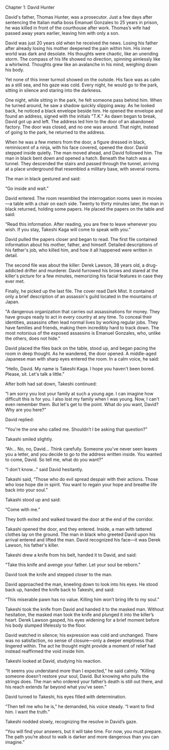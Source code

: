 Chapter 1: David Hunter

David's father, Thomas Hunter, was a prosecutor. Just a few days after sentencing the Italian mafia boss Emanuel Gonzales to 25 years in prison, he was killed in front of the courthouse after work. Thomas’s wife had passed away years earlier, leaving him with only a son.

David was just 20 years old when he received the news. Losing his father after already losing his mother deepened the pain within him. His inner world was dark and desolate. His thoughts were chaotic, like an unending storm. The compass of his life showed no direction, spinning aimlessly like a whirlwind. Thoughts grew like an avalanche in his mind, weighing down his body.

Yet none of this inner turmoil showed on the outside. His face was as calm as a still sea, and his gaze was cold. Every night, he would go to the park, sitting in silence and staring into the darkness.

One night, while sitting in the park, he felt someone pass behind him. When he turned around, he saw a shadow quickly slipping away. As he looked back, he noticed a black envelope beside him. He opened the envelope and found an address, signed with the initials "T.K." As dawn began to break, David got up and left. The address led him to the door of an abandoned factory. The door was closed, and no one was around. That night, instead of going to the park, he returned to the address.

When he was a few meters from the door, a figure dressed in black, reminiscent of a ninja, with his face covered, opened the door. David stepped inside quietly. The man moved ahead, and David followed him. The man in black bent down and opened a hatch. Beneath the hatch was a tunnel. They descended the stairs and passed through the tunnel, arriving at a place underground that resembled a military base, with several rooms.

The man in black gestured and said:

“Go inside and wait.”

David entered. The room resembled the interrogation rooms seen in movies—a table with a chair on each side. Twenty to thirty minutes later, the man in black returned, holding some papers. He placed the papers on the table and said:

“Read this information. After reading, you are free to leave whenever you wish. If you stay, Takeshi Kaga will come to speak with you.”

David pulled the papers closer and began to read. The first file contained information about his mother, father, and himself. Detailed descriptions of his father's job, who killed him, and how it all happened were written in detail.

The second file was about the killer: Derek Lawson, 38 years old, a drug-addicted drifter and murderer. David furrowed his brows and stared at the killer's picture for a few minutes, memorizing his facial features in case they ever met.

Finally, he picked up the last file. The cover read Dark Mist. It contained only a brief description of an assassin's guild located in the mountains of Japan.

"A dangerous organization that carries out assassinations for money. They have groups ready to act in every country at any time. To conceal their identities, assassins often lead normal lives by working regular jobs. They have families and friends, making them incredibly hard to track down. The most notorious of the exposed assassins is Emanuel Gonzales, who, unlike the others, does not hide."

David placed the files back on the table, stood up, and began pacing the room in deep thought. As he wandered, the door opened. A middle-aged Japanese man with sharp eyes entered the room. In a calm voice, he said:

“Hello, David. My name is Takeshi Kaga. I hope you haven't been bored. Please, sit. Let's talk a little.”

After both had sat down, Takeshi continued:

“I am sorry you lost your family at such a young age. I can imagine how difficult this is for you. I also lost my family when I was young. Now, I can't even remember them. But let's get to the point. What do you want, David? Why are you here?”

David replied:

“You're the one who called me. Shouldn’t I be asking that question?”

Takashi smiled slightly.

“Ah... No, no, David... Think carefully. Someone you’ve never seen leaves you a letter, and you decide to go to the address written inside. You wanted to come, David. So tell me, what do you want?”

“I don't know...” said David hesitantly.

Takashi said, “Those who do evil spread despair with their actions. Those who lose hope die in spirit. You want to regain your hope and breathe life back into your soul.”

Takashi stood up and said:

“Come with me.”

They both exited and walked toward the door at the end of the corridor.

Takashi opened the door, and they entered. Inside, a man with tattered clothes lay on the ground. The man in black who greeted David upon his arrival entered and lifted the man. David recognized his face—it was Derek Lawson, his father's killer.

Takeshi drew a knife from his belt, handed it to David, and said:

"Take this knife and avenge your father. Let your soul be reborn."

David took the knife and stepped closer to the man.

David approached the man, kneeling down to look into his eyes. He stood back up, handed the knife back to Takeshi, and said:

“This miserable pawn has no value. Killing him won’t bring life to my soul.”

Takeshi took the knife from David and handed it to the masked man. Without hesitation, the masked man took the knife and plunged it into the killer’s heart. Derek Lawson gasped, his eyes widening for a brief moment before his body slumped lifelessly to the floor.

David watched in silence; his expression was cold and unchanged. There was no satisfaction, no sense of closure—only a deeper emptiness that lingered within. The act he thought might provide a moment of relief had instead reaffirmed the void inside him.

Takeshi looked at David, studying his reaction.

“It seems you understand more than I expected,” he said calmly. “Killing someone doesn’t restore your soul, David. But knowing who pulls the strings does. The man who ordered your father’s death is still out there, and his reach extends far beyond what you’ve seen.”

David turned to Takeshi, his eyes filled with determination.

“Then tell me who he is,” he demanded, his voice steady. “I want to find him. I want the truth.”

Takeshi nodded slowly, recognizing the resolve in David’s gaze.

“You will find your answers, but it will take time. For now, you must prepare. The path you’re about to walk is darker and more dangerous than you can imagine.”
